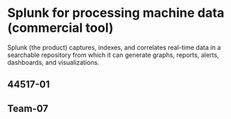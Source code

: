 # Splunk for processing machine data (commercial tool)
Splunk (the product) captures, indexes, and correlates real-time data in a searchable repository from which it can generate graphs, reports, alerts, dashboards, and visualizations.
## 44517-01
## Team-07
